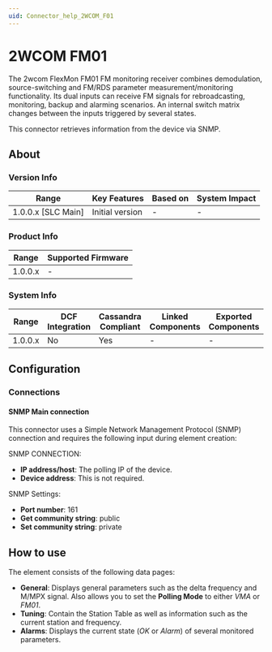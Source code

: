 ```yaml
---
uid: Connector_help_2WCOM_F01
---
```


# 2WCOM FM01

The 2wcom FlexMon FM01 FM monitoring receiver combines demodulation, source-switching and FM/RDS parameter measurement/monitoring functionality. Its dual inputs can receive FM signals for rebroadcasting, monitoring, backup and alarming scenarios. An internal switch matrix changes between the inputs triggered by several states.

This connector retrieves information from the device via SNMP.

## About

### Version Info

| Range                | Key Features     | Based on     | System Impact     |
|----------------------|------------------|--------------|-------------------|
| 1.0.0.x \[SLC Main\] | Initial version  | \-           | \-                |

### Product Info

| Range     | Supported Firmware     |
|-----------|------------------------|
| 1.0.0.x   | \-                     |

### System Info

| Range     | DCF Integration     | Cassandra Compliant     | Linked Components     | Exported Components     |
|-----------|---------------------|-------------------------|-----------------------|-------------------------|
| 1.0.0.x   | No                  | Yes                     | \-                    | \-                      |

## Configuration

### Connections

#### SNMP Main connection

This connector uses a Simple Network Management Protocol (SNMP) connection and requires the following input during element creation:

SNMP CONNECTION:

- **IP address/host**: The polling IP of the device.
- **Device address**: This is not required.

SNMP Settings:

- **Port number**: 161
- **Get community string**: public
- **Set community string**: private

## How to use

The element consists of the following data pages:

- **General**: Displays general parameters such as the delta frequency and M/MPX signal. Also allows you to set the **Polling Mode** to either *VMA* or *FM01*.
- **Tuning**: Contain the Station Table as well as information such as the current station and frequency.
- **Alarms**: Displays the current state (*OK* or *Alarm*) of several monitored parameters.
